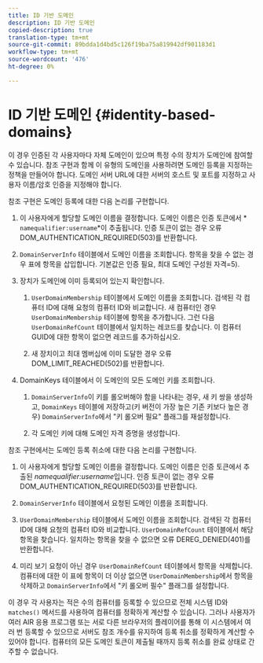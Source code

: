 ```yaml
---
title: ID 기반 도메인
description: ID 기반 도메인
copied-description: true
translation-type: tm+mt
source-git-commit: 89bdda1d4bd5c126f19ba75a819942df901183d1
workflow-type: tm+mt
source-wordcount: '476'
ht-degree: 0%

---
```



# ID 기반 도메인 {#identity-based-domains}

이 경우 인증된 각 사용자마다 자체 도메인이 있으며 특정 수의 장치가 도메인에 참여할 수 있습니다. 참조 구현과 함께 이 유형의 도메인을 사용하려면 도메인 등록을 지정하는 정책을 만들어야 합니다. 도메인 서버 URL에 대한 서버의 호스트 및 포트를 지정하고 사용자 이름/암호 인증을 지정해야 합니다.

참조 구현은 도메인 등록에 대한 다음 논리를 구현합니다.

1. 이 사용자에게 할당할 도메인 이름을 결정합니다. 도메인 이름은 인증 토큰에서 * `namequalifier:username`*이 추출됩니다. 인증 토큰이 없는 경우 오류 DOM_AUTHENTICATION_REQUIRED(503)를 반환합니다.
1. `DomainServerInfo` 테이블에서 도메인 이름을 조회합니다. 항목을 찾을 수 없는 경우 표에 항목을 삽입합니다. 기본값은 인증 필요, 최대 도메인 구성원 자격=5).
1. 장치가 도메인에 이미 등록되어 있는지 확인합니다.

   1. `UserDomainMembership` 테이블에서 도메인 이름을 조회합니다. 검색된 각 컴퓨터 ID에 대해 요청의 컴퓨터 ID와 비교합니다. 새 컴퓨터인 경우 `UserDomainMembership` 테이블에 항목을 추가합니다. 그런 다음 `UserDomainRefCount` 테이블에서 일치하는 레코드를 찾습니다. 이 컴퓨터 GUID에 대한 항목이 없으면 레코드를 추가하십시오.

   1. 새 장치이고 최대 멤버십에 이미 도달한 경우 오류 DOM_LIMIT_REACHED(502)를 반환합니다.

1. DomainKeys 테이블에서 이 도메인의 모든 도메인 키를 조회합니다.

   1. `DomainServerInfo`이 키를 롤오버해야 함을 나타내는 경우, 새 키 쌍을 생성하고, `DomainKeys` 테이블에 저장하고(키 버전이 가장 높은 기존 키보다 높은 경우) `DomainServerInfo`에서 &quot;키 롤오버 필요&quot; 플래그를 재설정합니다.

   1. 각 도메인 키에 대해 도메인 자격 증명을 생성합니다.

참조 구현에서는 도메인 등록 취소에 대한 다음 논리를 구현합니다.

1. 이 사용자에게 할당할 도메인 이름을 결정합니다. 도메인 이름은 인증 토큰에서 추출된 *namequalifier:username*&#x200B;입니다. 인증 토큰이 없는 경우 오류 DOM_AUTHENTICATION_REQUIRED(503)를 반환합니다.
1. `DomainServerInfo` 테이블에서 요청된 도메인 이름을 조회합니다.
1. `UserDomainMembership` 테이블에서 도메인 이름을 조회합니다. 검색된 각 컴퓨터 ID에 대해 요청의 컴퓨터 ID와 비교합니다. `UserDomainRefCount` 테이블에서 해당 항목을 찾습니다. 일치하는 항목을 찾을 수 없으면 오류 DEREG_DENIED(401)를 반환합니다.

1. 미리 보기 요청이 아닌 경우 `UserDomainRefCount` 테이블에서 항목을 삭제합니다. 컴퓨터에 대한 이 표에 항목이 더 이상 없으면 `UserDomainMembership`에서 항목을 삭제하고 `DomainServerInfo`에서 &quot;키 롤오버 필수&quot; 플래그를 설정합니다.

이 경우 각 사용자는 적은 수의 컴퓨터를 등록할 수 있으므로 전체 시스템 ID와 `matches()` 메서드를 사용하여 컴퓨터를 정확하게 계산할 수 있습니다. 그러나 사용자가 여러 AIR 응용 프로그램 또는 서로 다른 브라우저의 플레이어를 통해 이 시스템에서 여러 번 등록할 수 있으므로 서버도 참조 개수를 유지하여 등록 취소를 정확하게 계산할 수 있어야 합니다. 컴퓨터의 모든 도메인 토큰이 제출될 때까지 등록 취소를 완료 상태로 간주할 수 없습니다.
